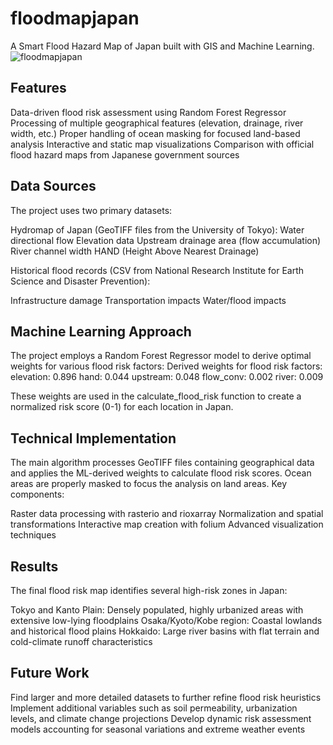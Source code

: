 # floodmapjapan
A Smart Flood Hazard Map of Japan built with GIS and Machine Learning.
![floodmapjapan](https://github.com/user-attachments/assets/897e6ecd-ccdc-49ef-ba02-805b66073939)


## Features

Data-driven flood risk assessment using Random Forest Regressor
Processing of multiple geographical features (elevation, drainage, river width, etc.)
Proper handling of ocean masking for focused land-based analysis
Interactive and static map visualizations
Comparison with official flood hazard maps from Japanese government sources

## Data Sources
The project uses two primary datasets:

Hydromap of Japan (GeoTIFF files from the University of Tokyo):
Water directional flow
Elevation data
Upstream drainage area (flow accumulation)
River channel width
HAND (Height Above Nearest Drainage)


Historical flood records (CSV from National Research Institute for Earth Science and Disaster Prevention):

Infrastructure damage
Transportation impacts
Water/flood impacts

## Machine Learning Approach
The project employs a Random Forest Regressor model to derive optimal weights for various flood risk factors:
Derived weights for flood risk factors:
elevation: 0.896
hand: 0.044
upstream: 0.048
flow_conv: 0.002
river: 0.009

These weights are used in the calculate_flood_risk function to create a normalized risk score (0-1) for each location in Japan. 

## Technical Implementation
The main algorithm processes GeoTIFF files containing geographical data and applies the ML-derived weights to calculate flood risk scores. Ocean areas are properly masked to focus the analysis on land areas.
Key components:

Raster data processing with rasterio and rioxarray
Normalization and spatial transformations
Interactive map creation with folium
Advanced visualization techniques

## Results
The final flood risk map identifies several high-risk zones in Japan:

Tokyo and Kanto Plain: Densely populated, highly urbanized areas with extensive low-lying floodplains
Osaka/Kyoto/Kobe region: Coastal lowlands and historical flood plains
Hokkaido: Large river basins with flat terrain and cold-climate runoff characteristics

## Future Work
Find larger and more detailed datasets to further refine flood risk heuristics
Implement additional variables such as soil permeability, urbanization levels, and climate change projections
Develop dynamic risk assessment models accounting for seasonal variations and extreme weather events
